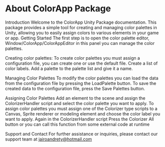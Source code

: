 # About ColorApp Package

Introduction
Welcome to the ColorApp Unity Package documentation. This package provides a simple tool for creating and managing color palettes in Unity, allowing you to easily assign colors to various elements in your game or app.
Getting Started
The first step is to open the color palette editor, Window/ColorApp/ColorAppEditor in this panel you can manage the color palettes.

Creating color palettes:
To create color palettes you must assign a configuration file, you can create one or use the default file.
Create a list of color labels.
Add a palette to the palette list and give it a name.

Managing Color Palettes
To modify the color palettes you can load the data from the configuration file by pressing the LoadPalette button.
To save the created data to the configuration file, press the Save Palettes button.

Assigning Color Palettes
Add an element to the scene and assign the ColorizerHandler script and select the color palette you want to apply.
To assign color palettes you must assign one of the Colorizer type scripts to a Canvas, Sprite renderer or modeling element and choose the color label you want to apply.
Again in the ColorizerHandler script Press the Colorizer All button or you can call this function from some external code at runtime

Support and Contact
For further assistance or inquiries, please contact our support team at jairoandrety@hotmail.com
